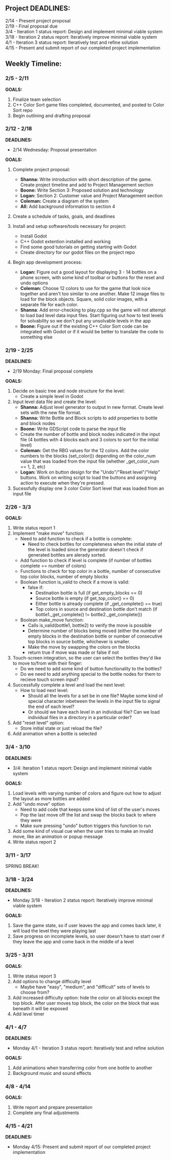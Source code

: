 ## Project DEADLINES:
2/14 - Present project proposal<br>
2/19 - Final proposal due<br>
3/4 - Iteration 1 status report: Design and implement minimal viable system<br>
3/18 - Iteration 2 status report: Iteratively improve minimal viable system<Br>
4/1 - Iteration 3 status report: Iteratively test and refine solution<br>
4/15 - Present and submit report of our completed project implementation <Br> 


## Weekly Timeline:
### 2/5 - 2/11
**GOALS:** 
1. Finalize team selection
2. C++ Color Sort game files completed, documented, and posted to Color Sort repo
3. Begin outlining and drafting proposal

### 2/12 - 2/18
**DEADLINES:**
* 2/14 Wednesday: Proposal presentation

**GOALS:**
1. Complete project proposal:
    * **Shanna:** Write introduction with short description of the game. Create project timeline and add to Project Management section
    * **Boone:** Write Section 3: Proposed solution and technology
    * **Logan:** Section 2: Customer value and Project Management section
    * **Coleman:** Create a diagram of the system
    * **All:** Add background information to section 4
2. Create a schedule of tasks, goals, and deadlines
3. Install and setup software/tools necessary for project:
    * Install Godot 
    * C++ Godot extention installed and working
    * Find some good tutorials on getting starting with Godot
    * Create directory for our godot files on the project repo

4. Begin app development process:
    * **Logan:** Figure out a good layout for displaying 3 - 14 bottles on a phone screen, with some kind of toolbar or buttons for the reset and undo options
    * **Coleman:** Choose 12 colors to use for the game that look nice together and aren't too similar to one another. Make 12 image files to load for the block objects. Square, solid color images, with a separate file for each color.
    * **Shanna**: Add error-checking to play.cpp so the game will not attempt to load bad level data input files. Start figuring out how to test levels for solvability so we don't put any unsolvable levels in the app
    * **Boone:** Figure out if the existing C++ Color Sort code can be integrated with Godot or if it would be better to translate the code to something else


### 2/19 - 2/25
**DEADLINES:**
* 2/19 Monday: Final proposal complete

**GOALS:**
1. Decide on basic tree and node structure for the level:
    * Create a simple level in Godot
2. Input level data file and create the level:
    * **Shanna:** Adjust level generator to output in new format. Create level sets with the new file format. 
    * **Shanna:** Write Bottle and Block scripts to add properties to bottle and block nodes 
    * **Boone:** Write GDScript code to parse the input file
    * Create the number of bottle and block nodes indicated in the input file (4 bottles with 4 blocks each and  3 colors to sort for the initial level)
    * **Coleman:** Get the RBG values for the 12 colors. Add the color numbers to the blocks (set_color()) depending on the color_num value that was loaded from the input file (whether _get_color_num == 1, 2, etc) 
    * **Logan:** Work on button design for the "Undo"/"Reset level"/"Help" buttons. Work on writing script to load the buttons and assigning action to execute when they're pressed. 
3. Sucessfully display one 3 color Color Sort level that was loaded from an input file



### 2/26 - 3/3
**GOALS:**
1. Write status report 1
2. Implement "make move" function:
   * Need to add function to check if a bottle is complete:
      * Need to check bottles for completeness when the initial state of the level is loaded since the generator doesn't check if generated bottles are alerady sorted. 
   * Add function to check if level is complete (if number of bottles complete == number of colors) 
   * Functions to check for top color in a bottle, number of consecutive top color blocks, number of empty blocks
   * Boolean function is_valid to check if a move is valid:
      * false if:
         * Destination bottle is full (if get_empty_blocks == 0)
         * Source bottle is empty (if get_top_color() == 0)
         * Either bottle is already complete (if _get_complete() == true)
         * Top colors in source and destination bottle don't match (if bottle1._get_complete() != bottle2._get_complete())
   * Boolean make_move function:
      * Calls is_valid(bottle1, bottle2) to verify the move is possible
      * Determine number of blocks being moved (either the number of empty blocks in the destination bottle or number of consecutive top blocks in source bottle, whichever is smaller.
      * Make the move by swapping the colors on the blocks
      * return true if move was made or false if not       
4. Touch-screen integration, so the user can select the bottles they'd like to move to/from with their finger:
   * Do we need to add some kind of button functionality to the bottles?
   * Do we need to add anything special to the bottle nodes for them to recieve touch screen input?  
6. Successfully complete a level and load the next level:
   * How to load next level:
      * Should all the levels for a set be in one file? Maybe some kind of special character inbetween the levels in the input file to signal the end of each level?
      * Or should we have each level in an individual file? Can we load individual files in a directory in a particular order? 
8. Add "reset level" option:
   * Store initial state or just reload the file?
9. Add animation when a bottle is selected 


### 3/4 - 3/10
**DEADLINES:**
* 3/4: Iteration 1 status report: Design and implement minimal viable system

**GOALS:**
1. Load levels with varying number of colors and figure out how to adjust the layout as more bottles are added
2. Add "undo move" option
    * Need to add code that keeps some kind of list of the user's moves 
    * Pop the last move off the list and swap the blocks back to where they were
    * Make sure pressing "undo" button triggers this function to run
3. Add some kind of visual cue when the user tries to make an invalid move, like an animation or popup message
4. Write status report 2

### 3/11 - 3/17
SPRING BREAK!


### 3/18 - 3/24
**DEADLINES:**
* Monday 3/18 - Iteration 2 status report: Iteratively improve minimal viable system

**GOALS:**
1. Save the game state, so if user leaves the app and comes back later, it will load the level they were playing last
2. Save progress on incomplete levels, so user doesn't have to start over if they leave the app and come back in the middle of a level


### 3/25 - 3/31
**GOALS:**
1. Write status report 3
2. Add options to change difficulty level
    * Maybe have "easy", "medium", and "difficult" sets of levels to choose from?
3. Add increased difficulty option: hide the color on all blocks except the top block. After user moves top block, the color on the block that was beneath it will be exposed
4. Add level timer

### 4/1 - 4/7
**DEADLINES:**
* Monday 4/1 - Iteration 3 status report: Iteratively test and refine solution

**GOALS:**
1. Add animations when transferring color from one bottle to another
2. Background music and sound effects

### 4/8 - 4/14
**GOALS:**
1. Write report and prepare presentation
2. Complete any final adjustments


### 4/15 - 4/21
**DEADLINES:**
* Monday 4/15: Present and submit report of our completed project implementation  
